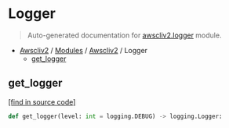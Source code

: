 # Logger

> Auto-generated documentation for [awscliv2.logger](https://github.com/vemel/awscliv2/blob/main/awscliv2/logger.py) module.

- [Awscliv2](../README.md#aws-cli-v2-for-python-) / [Modules](../MODULES.md#awscliv2-modules) / [Awscliv2](index.md#awscliv2) / Logger
    - [get_logger](#get_logger)

## get_logger

[[find in source code]](https://github.com/vemel/awscliv2/blob/main/awscliv2/logger.py#L4)

```python
def get_logger(level: int = logging.DEBUG) -> logging.Logger:
```
